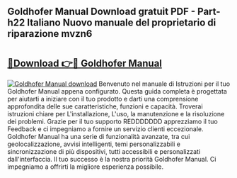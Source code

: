 ## Goldhofer Manual Download gratuit PDF - Part-h22 Italiano Nuovo manuale del proprietario di riparazione mvzn6

# <h2><a href="http://dfftpi.blite.top/?on=Goldhofer+Manual">🔗Download 👉🔴 Goldhofer Manual</a></h2>

[![Goldhofer Manual download](https://i.imgur.com/lujVjoI.png)](http://dfftpi.blite.top/?on=Goldhofer+Manual)
Benvenuto nel manuale di Istruzioni per il tuo Goldhofer Manual appena configurato. Questa guida completa è progettata per aiutarti a iniziare con il tuo prodotto e darti una comprensione approfondita delle sue caratteristiche, funzioni e capacità. Troverai istruzioni chiare per L'installazione, L'uso, la manutenzione e la risoluzione dei problemi. Grazie per il tuo supporto REDDDDDDD apprezziamo il tuo Feedback e ci impegniamo a fornire un servizio clienti eccezionale. Goldhofer Manual ha una serie di funzionalità avanzate, tra cui geolocalizzazione, avvisi intelligenti, temi personalizzabili e sincronizzazione di più dispositivi, tutti accessibili e personalizzati dall'interfaccia. Il tuo successo è la nostra priorità Goldhofer Manual. Ci impegniamo a offrirti la migliore esperienza possibile.
